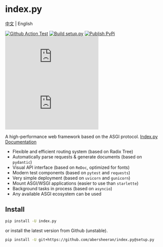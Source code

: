 # index.py

[中文](https://github.com/abersheeran/index.py/tree/master/README.md) | English

[![Github Action Test](https://github.com/abersheeran/index.py/workflows/Test/badge.svg)](https://github.com/abersheeran/index.py/actions?query=workflow%3ATest)
[![Build setup.py](https://github.com/abersheeran/index.py/workflows/Build%20setup.py/badge.svg)](https://github.com/abersheeran/index.py/actions?query=workflow%3A%22Build+setup.py%22)
[![Publish PyPi](https://github.com/abersheeran/index.py/workflows/Publish%20PyPi/badge.svg)](https://github.com/abersheeran/index.py/actions?query=workflow%3A%22Publish+PyPi%22)
[![PyPI](https://img.shields.io/pypi/v/index.py)](https://pypi.org/project/index.py/)
![PyPI - Python Version](https://img.shields.io/pypi/pyversions/index.py)

A high-performance web framework based on the ASGI protocol. [Index.py Documentation](https://abersheeran.github.io/index.py/)

- Flexible and efficient routing system (based on Radix Tree)
- Automatically parse requests & generate documents (based on `pydantic`)
- Visual API interface (based on `ReDoc`, optimized for fonts)
- Modern test components (based on `pytest` and `requests`)
- Very simple deployment (based on `uvicorn` and `gunicorn`)
- Mount ASGI/WSGI applications (easier to use than `starlette`)
- Background tasks in process (based on `asyncio`)
- Any available ASGI ecosystem can be used

## Install

```bash
pip install -U index.py
```

or install the latest version from Github (unstable).

```bash
pip install -U git+https://github.com/abersheeran/index.py@setup.py
```
